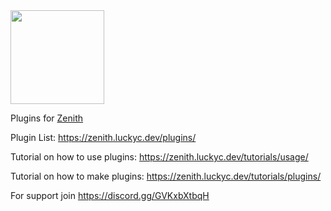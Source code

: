 <img src="https://i.luckyc.dev/zenith-round.png" width="150" height="150">

Plugins for [Zenith](https://github.com/luckycdev/Zenith/)

Plugin List: https://zenith.luckyc.dev/plugins/

Tutorial on how to use plugins: https://zenith.luckyc.dev/tutorials/usage/

Tutorial on how to make plugins: https://zenith.luckyc.dev/tutorials/plugins/

For support join https://discord.gg/GVKxbXtbqH
